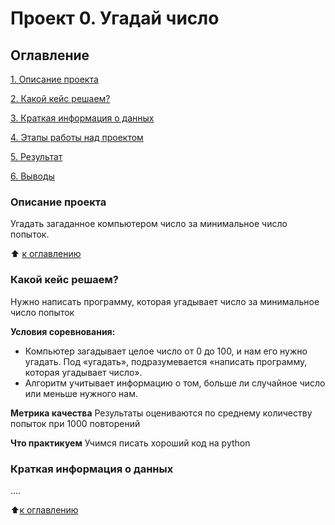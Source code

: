 # Проект 0. Угадай число

## Оглавление
[1. Описание проекта](https://github.com/31napoleon31/SF_DS/tree/main/project_0/README.md#Описание-проекта)

[2. Какой кейс решаем?](https://github.com/31napoleon31/SF_DS/tree/main/project_0/README.md#Какой-кейс-решаем)

[3. Краткая информация о данных](https://github.com/31napoleon31/SF_DS/tree/main/project_0/README.md#Краткая-информация-о-данных)

[4. Этапы работы над проектом](https://github.com/31napoleon31/SF_DS/tree/main/project_0/README.md#Этапы-работы-над-проектом)

[5. Результат](https://github.com/31napoleon31/SF_DS/tree/main/project_0/README.md#Результат)

[6. Выводы](https://github.com/31napoleon31/SF_DS/tree/main/project_0/README.md#Выводы)

### Описание проекта
Угадать загаданное компьютером число за минимальное число попыток.

:arrow_up: [к оглавлению](hhttps://github.com/31napoleon31/SF_DS/tree/main/project_0/README.md#Оглавление)

### Какой кейс решаем?
Нужно написать программу, которая угадывает число за минимальное число попыток

**Условия соревнования:**
- Компьютер загадывает целое число от 0 до 100, и нам его нужно угадать. Под «угадать», подразумевается «написать программу, которая угадывает число».
- Алгоритм учитывает информацию о том, больше ли случайное число или меньше нужного нам.

**Метрика качества**
Результаты оцениваются по среднему количеству попыток при 1000 повторений

**Что практикуем**
Учимся писать хороший код на python

### Краткая информация о данных
....

:arrow_up:[к оглавлению](hhttps://github.com/31napoleon31/SF_DS/tree/main/project_0/README.md##Оглавление)